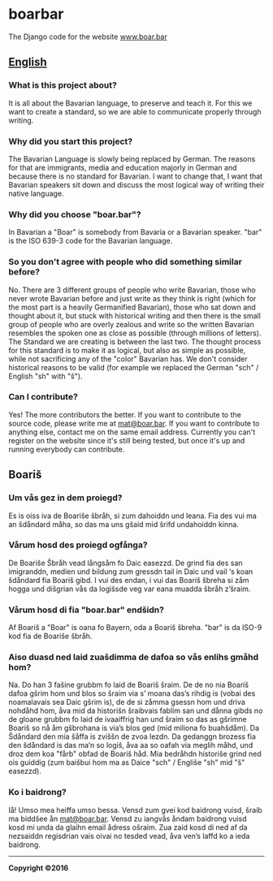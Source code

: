 # boarbar
The Django code for the website www.boar.bar

## <u>English</u>
### What is this project about?
It is all about the Bavarian language, to preserve and teach it.
For this we want to create a standard, so we are able to communicate properly through writing.

### Why did you start this project?
The Bavarian Language is slowly being replaced by German. The reasons for that are immigrants, media and education majorly in German and because there is no standard for Bavarian.
I want to change that, I want that Bavarian speakers sit down and discuss the most logical way of writing their native language.

### Why did you choose "boar.bar"?
In Bavarian a "Boar" is somebody from Bavaria or a Bavarian speaker. "bar" is the ISO 639-3 code for the Bavarian language.

### So you don't agree with people who did something similar before?
No. There are 3 different groups of people who write Bavarian, those who never wrote Bavarian before and just write as they think is right (which for the most part is a heavily Germanified Bavarian), those who sat down and thought about it, but stuck with historical writing and then there is the small group of people who are overly zealous and write so the written Bavarian resembles the spoken one as close as possible (through millions of letters).
The Standard we are creating is between the last two. The thought process for this standard is to make it as logical, but also as simple as possible, while not sacrificing any of the "color" Bavarian has. We don't consider historical reasons to be valid (for example we replaced the German "sch" / English "sh" with "š").

### Can I contribute?
Yes! The more contributors the better.
If you want to contribute to the source code, please write me at mat@boar.bar.
If you want to contribute to anything else, contact me on the same email address.
Currently you can't register on the website since it's still being tested, but once it's up and running everybody can contribute.


## Boariš
### Um vås gez in dem proiegd?
Es is oiss iva de Boariše šbråh, si zum dahoiddn und leana.
Fia des vui ma an šdåndard måha, so das ma uns gšaid mid šrifd undahoiddn kinna.

### Vårum hosd des proiegd ogfånga?
De Boariše Šbråh vead långsåm fo Daic easezzd. De grind fia des san imigranddn, medien und bildung zum gressdn tail in Daic und vail ‘s koan šdåndard  fia Boariš gibd.
I vui des endan, i vui das Boariš šbreha si zåm hogga und dišgrian vås da logišsde veg var eana muadda šbråh z’šraim.

### Vårum hosd di fia "boar.bar" endšidn?
Af Boariš a "Boar" is oana fo Bayern, oda a Boariš šbreha. "bar" is da ISO-9 kod fia de Boariše šbråh.

### Aiso duasd ned laid zuašdimma de dafoa so vås enlihs gmåhd hom?
Na. Do han 3 fašine grubbm fo laid de Boariš šraim. De de no nia Boariš dafoa gšrim hom und blos so šraim via s’ moana das’s rihdig is (vobai des noamalavais sea Daic gšrim is), de de si zåmma gsessn hom und driva nohdåhd hom, åva mid da historišn šraibvais fablim san und dånna gibds no de gloane grubbm fo laid de ivaaiffrig  han und šraim so das as gšrimne Boariš so nå åm gšbrohana is via’s blos ged (mid miliona fo buahšdåm).
Da Šdåndard den mia šåffa is zviššn de zvoa lezdn. Da gedanggn brozess fia den šdåndard is das ma’n so logiš, åva aa so oafah via meglih måhd, und droz dem koa "fårb" obfad de Boariš håd. Mia bedråhdn historiše grind ned ois guiddig (zum baišbui hom ma as Daice "sch" / Engliše "sh" mid "š" easezzd).

### Ko i baidrong?
Iå! Umso mea heiffa umso bessa.
Vensd zum gvei kod baidrong vuisd, šraib ma biddšee ån mat@boar.bar.
Vensd zu iangvås åndam baidrong vuisd kosd mi unda da glaihn email ådress ošraim.
Zua zaid kosd di ned af da nezsaiddn regisdrian vais oivai no tesded vead, åva ven’s laffd ko a ieda baidrong.

---

<b>Copyright ©2016</b>

